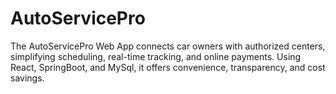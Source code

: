 # AutoServicePro
The AutoServicePro Web App connects car owners with authorized centers, simplifying scheduling, real-time tracking, and online payments. Using React, SpringBoot, and MySql, it offers convenience, transparency, and cost savings.
